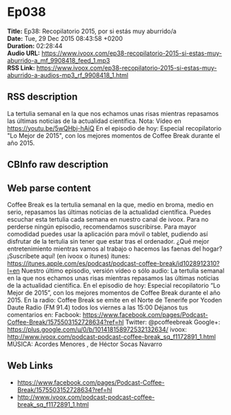 # Ep038  
**Title:** Ep38: Recopilatorio 2015, por si estás muy aburrido/a  
**Date:** Tue, 29 Dec 2015 08:43:58 +0200  
**Duration:** 02:28:44  
**Audio URL:** https://www.ivoox.com/ep38-recopilatorio-2015-si-estas-muy-aburrido-a_mf_9908418_feed_1.mp3  
**RSS Link:** https://www.ivoox.com/ep38-recopilatorio-2015-si-estas-muy-aburrido-a-audios-mp3_rf_9908418_1.html  

## RSS description
La tertulia semanal en la que nos echamos unas risas mientras repasamos las últimas noticias de la actualidad científica. Nota: Vídeo en https://youtu.be/5wQHbj-hAiQ En el episodio de hoy: Especial recopilatorio "Lo Mejor de 2015", con los mejores momentos de Coffee Break durante el año 2015.

## CBInfo raw description


## Web parse content
Coffee Break es la tertulia semanal en la que, medio en broma, medio en serio, repasamos las últimas noticias de la actualidad científica. Puedes escuchar esta tertulia cada semana en nuestro canal de ivoox. Para no perderse ningún episodio, recomendamos suscribirse. Para mayor comodidad puedes usar la aplicación para móvil o tablet, pudiendo así disfrutar de la tertulia sin tener que estar tras el ordenador. ¿Qué mejor entretenimiento mientras vamos al trabajo o hacemos las faenas del hogar? ¡Suscríbete aquí! (en ivoox o itunes) itunes: https://itunes.apple.com/es/podcast/podcast-coffee-break/id1028912310?l=en Nuestro último episodio, versión vídeo o sólo audio: La tertulia semanal en la que nos echamos unas risas mientras repasamos las últimas noticias de la actualidad científica. En el episodio de hoy: Especial recopilatorio “Lo Mejor de 2015”, con los mejores momentos de Coffee Break durante el año 2015. En la radio: Coffee Break se emite en el Norte de Tenerife por Ycoden Daute Radio (FM 91.4) todos los viernes a las 15:00 Déjanos tus comentarios en: Facbook: https://www.facebook.com/pages/Podcast-Coffee-Break/1575503152728634?ref=hl Twitter: @pcoffeebreak Google+: https://plus.google.com/u/0/b/101418158972532132634/ ivoox: http://www.ivoox.com/podcast-podcast-coffee-break_sq_f1172891_1.html MÚSICA: Acordes Menores , de Héctor Socas Navarro

## Web Links
- https://www.facebook.com/pages/Podcast-Coffee-Break/1575503152728634?ref=hl
- http://www.ivoox.com/podcast-podcast-coffee-break_sq_f1172891_1.html